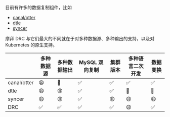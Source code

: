 目前有许多的数据复制组件，比如 

- [canal/otter](https://github.com/alibaba/canal)
- [dtle](https://github.com/actiontech/dtle)
- [syncer](https://pingcap.com/docs-cn/tools/syncer/)

摩拜 DRC 与它们最大的不同就在于对多种数据源、多种输出的支持，以及对 Kubernetes 的原生支持。


|   | 多种数据源  | 多种数据输出  | MySQL 双向复制  |集群版本 |多种语言二次开发|数据变换|
|---|---|---|---|---|---|---|
| canal/otter  |  😩 | 🙂 | ✅  |  ✅ |✅|✅|
|  dtle | 😩  | 😩  |  ✅ | ✅  |🙂|🙂|
|  syncer | 😩  |  😩 | ✅  | 😩  |😩|😩| 
|  DRC | ✅ |  ✅  | ✅  | ✅  |😩| ✅|
